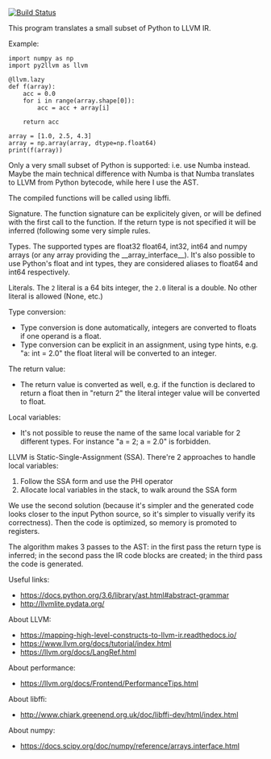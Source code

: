 [![Build Status](https://travis-ci.org/jdavid/py2llvm.svg?branch=master)](http://travis-ci.org/jdavid/py2llvm)

This program translates a small subset of Python to LLVM IR.

Example:

    import numpy as np
    import py2llvm as llvm

    @llvm.lazy
    def f(array):
        acc = 0.0
        for i in range(array.shape[0]):
            acc = acc + array[i]

        return acc

    array = [1.0, 2.5, 4.3]
    array = np.array(array, dtype=np.float64)
    print(f(array))

Only a very small subset of Python is supported: i.e. use Numba instead. Maybe
the main technical difference with Numba is that Numba translates to LLVM from
Python bytecode, while here I use the AST.

The compiled functions will be called using libffi.

Signature. The function signature can be explicitely given, or will be defined
with the first call to the function. If the return type is not specified it
will be inferred (following some very simple rules.

Types. The supported types are float32 float64, int32, int64 and numpy arrays
(or any array providing the \_\_array\_interface\_\_).  It's also possible to
use Python's float and int types, they are considered aliases to float64 and
int64 respectively.

Literals. The `2` literal is a 64 bits integer, the `2.0` literal is a double.
No other literal is allowed (None, etc.)

Type conversion:

- Type conversion is done automatically, integers are converted to floats if
  one operand is a float.
- Type conversion can be explicit in an assignment, using type hints, e.g.
  "a: int = 2.0" the float literal will be converted to an integer.

The return value:

- The return value is converted as well, e.g. if the function is declared to
  return a float then in "return 2" the literal integer value will be converted
  to float.

Local variables:

- It's not possible to reuse the name of the same local variable for 2
  different types. For instance "a = 2; a = 2.0" is forbidden.

LLVM is Static-Single-Assignment (SSA). There're 2 approaches to handle local
variables:

1. Follow the SSA form and use the PHI operator
2. Allocate local variables in the stack, to walk around the SSA form

We use the second solution (because it's simpler and the generated code looks
closer to the input Python source, so it's simpler to visually verify its
correctness). Then the code is optimized, so memory is promoted to registers.

The algorithm makes 3 passes to the AST: in the first pass the return type is
inferred; in the second pass the IR code blocks are created; in the third pass
the code is generated.

Useful links:

- https://docs.python.org/3.6/library/ast.html#abstract-grammar
- http://llvmlite.pydata.org/

About LLVM:

- https://mapping-high-level-constructs-to-llvm-ir.readthedocs.io/
- https://www.llvm.org/docs/tutorial/index.html
- https://llvm.org/docs/LangRef.html

About performance:

- https://llvm.org/docs/Frontend/PerformanceTips.html

About libffi:

- http://www.chiark.greenend.org.uk/doc/libffi-dev/html/index.html

About numpy:

- https://docs.scipy.org/doc/numpy/reference/arrays.interface.html
